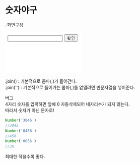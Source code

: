 # 숫자야구

-화면구성

![](../.gitbook/assets/image%20%2839%29.png)





.join\(\) : 기본적으로 콤마\(,\)가 들어간다.  
.join\(''\) : 기본적으로 들어가는 콤마\(,\)를 없앨려면 빈문자열을 넣어준다.

버그  
4자리 숫자를 입력하면 앞에 0 자동삭제되어 네자리수가 되지 않는다.  
따라서 숫자가 아닌 문자로!

```javascript
Number('3046')
//3045
Number('0456')
//456
Number('0036')
//36
```

 최대한 적을수록 좋다.

